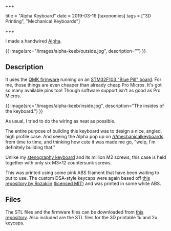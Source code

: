 +++

title = "Alpha Keyboard"
date = 2019-03-19
[taxonomies]
tags = ["3D Printing", "Mechanical Keyboards"]

+++

I made a handwired [Alpha](https://github.com/PyrooL/Alpha).

{{ image(src="/images/alpha-keeb/outside.jpg", description="") }}

<!-- more -->

## Description

It uses the [QMK firmware](https://docs.qmk.fm/#/) running on an [STM32F103 "Blue Pill" board](https://wiki.stm32duino.com/index.php?title=Blue_Pill). For me, those things are even cheaper than already cheap Pro Micros. It's got so many available pins too! Though software support isn't as good as Pro Micros.

{{ image(src="/images/alpha-keeb/inside.jpg", description="The insides of the keyboard.") }}

As usual, I tried to do the wiring as neat as possible.

The entire purpose of building this keyboard was to design a nice, angled, high profile case. And seeing the Alpha pop up on [/r/mechanicalkeyboards](https://reddit.com/r/mechanicalkeyboards/) from time to time, and thinking how cute it was made me go, "welp, I'm definitely building that."

Unlike my [stenography keyboard](/steno-keyboard/) and its million M2 screws, this case is held together with only six M3×12 countersunk screws.

This was printed using some pink ABS filament that have been waiting to put to use. The custom DSA-style keycaps were again based off [this repository by Rozakiin](https://github.com/Rozakiin/DSA-MX) ([licensed MIT](https://github.com/Rozakiin/DSA-MX/blob/master/LICENSE)) and was printed in some white ABS.

## Files

The STL files and the firmware files can be downloaded from [this repository](https://github.com/ramonimbao/). Also included are the STL files for the 3D printable 1u and 2u keycaps.